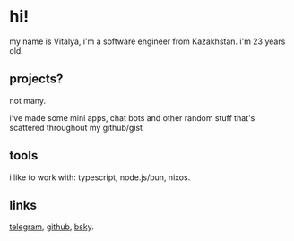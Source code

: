 
<h1>hi!</h1>
<p>my name is Vitalya, i'm a software engineer from Kazakhstan. i'm 23 years old.</p>
<h2>projects?</h2>
<p>not many.</p>
<p>i've made some mini apps, chat bots and other random stuff that's scattered throughout my github/gist</p>
<h2>tools</h2>
<p>i like to work with:
typescript, node.js/bun, nixos.</p>
<h2>links</h2>
<p><a href="https://t.me/vitalyavolyn">telegram</a>, <a href="https://github.com/vitalyavolyn">github</a>, <a href="https://bsky.app/profile/vitalya.me">bsky</a>.</p>

